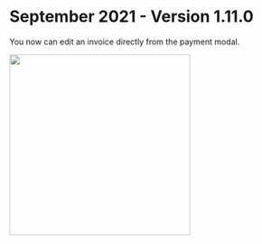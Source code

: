 # September 2021 - Version 1.11.0

You now can edit an invoice directly from the payment modal.

<img src="https://raw.githubusercontent.com/yuzer-software/release-notes/master/release-notes/1.11.0/edit-invoice.png" height="320"/>
